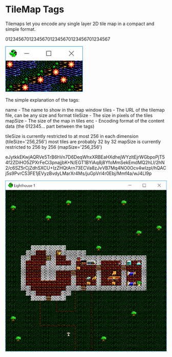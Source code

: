 # TileMap Tags

Tilemaps let you encode any single layer 2D tile map in a compact and simple format.

<tilemap name='Map1' tiles='http://wiki.ultimacodex.com/images/5/55/Ultima_5_-_Tiles-pc.png' tileSize='16,16' mapSize='10,4' enc='hex_4'>0123456701234567012345670123456701234567</tilemap>

![Image of Map1](images\TileMap1.png)

The simple explanation of the tags:

name - The name to show in the map window
tiles - The URL of the tilemap file, can be any size and format
tileSize - The size in pixels of the tiles
mapSize - The size of the map in tiles
enc - Encoding format of the content data (the 012345... part between the tags)

tileSize is currently restricted to at most 256 in each dimension (tileSize='256,256') most tiles are probably 32 by 32
mapSize is currently restricted to 256 by 256 (mapSize='256,256')

<tilemap name='Lighthouse' tiles='http://wiki.ultimacodex.com/images/5/55/Ultima_5_-_Tiles-pc.png' tileSize='16,16' mapSize='32,32' enc='zbase64_8'>eJytkkEKwjAQRVe5TrB6hVn7D6DeqWhxXRBEaHXdhejWYzltEjrWGbpoPjT54f2ZDiHO5ZPXrFeCi3pnajjbK+N/EGT1BYiAq8j8YfoMmSekEmdMQ2hLl/2hN2/c6SZ5rCjZdhSXCU+IzZHQtArn73ECVa8zJvVB7Mq4NO0Ocv4wIzpl/hQACj5s9PvrC53FE1jEVyzBvdyLMarXr4Ms/juGpVrl4r0Ebj/Mmf4a/wJ4Ll9p</tilemap>

![Image of Lighthouse](images\LightHouse.png)
